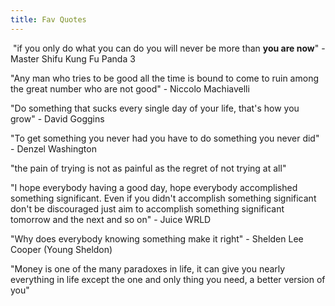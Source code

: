 ```yaml
---
title: Fav Quotes
---
```

 "if you only do what you can do you will never be more than **you are now**" - Master Shifu Kung Fu Panda 3

"Any man who tries to be good all the time is bound to come to ruin among the great number who are not good" - Niccolo Machiavelli

"Do something that sucks every single day of your life, that's how you grow" - David Goggins

"To get something you never had you have to do something you never did" - Denzel Washington

"the pain of trying is not as painful as the regret of not trying at all"

"I hope everybody having a good day, hope everybody accomplished something significant. Even if you didn't accomplish something significant don't be discouraged just aim to accomplish something significant tomorrow and the next and so on" - Juice WRLD

"Why does everybody knowing something make it right" - Shelden Lee Cooper (Young Sheldon)

"Money is one of the many paradoxes in life, it can give you nearly everything in life except the one and only thing you need, a better version of you"